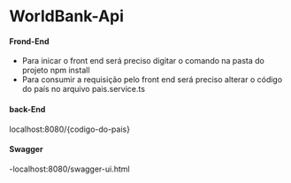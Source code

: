 # WorldBank-Api

#### Frond-End
- Para inicar o front end será preciso digitar o comando na pasta do projeto npm install
- Para consumir a requisição pelo front end será preciso alterar o código do país no arquivo pais.service.ts
#### back-End
localhost:8080/{codigo-do-pais}

#### Swagger
-localhost:8080/swagger-ui.html
